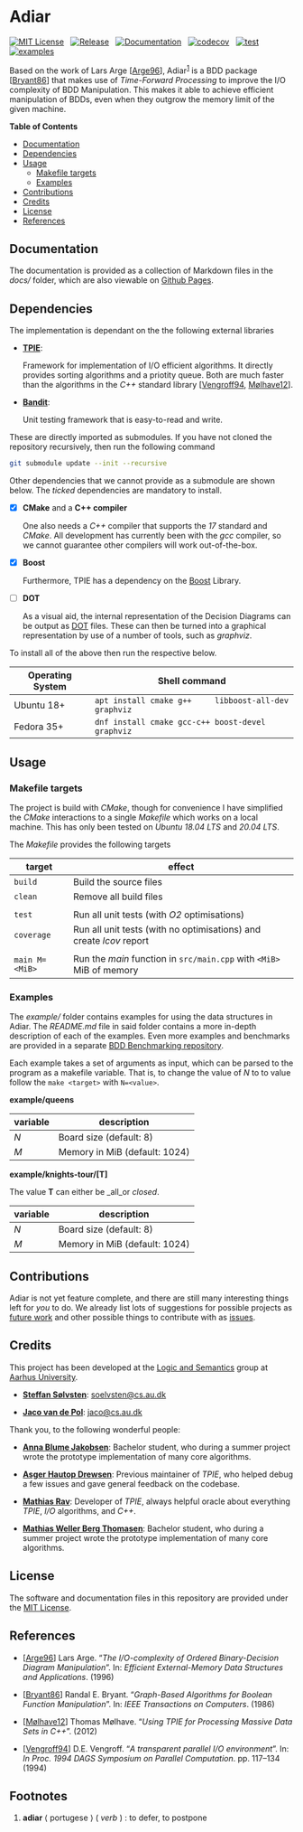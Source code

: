 # Adiar
[![MIT License](https://img.shields.io/github/license/ssoelvsten/adiar)](LICENSE.md)
&nbsp;
[![Release](https://img.shields.io/github/v/release/ssoelvsten/adiar)](https://github.com/SSoelvsten/adiar/releases)
&nbsp;
[![Documentation](https://img.shields.io/website?down_message=not%20available&label=docs&up_message=available&url=https%3A%2F%2Fssoelvsten.github.io%2Fadiar)](https://ssoelvsten.github.io/adiar)
&nbsp;
[![codecov](https://img.shields.io/codecov/c/github/ssoelvsten/adiar?logo=codecov&logoColor=white&token=106RCIR4DJ)](https://codecov.io/gh/SSoelvsten/adiar)
&nbsp;
[![test](https://img.shields.io/github/workflow/status/ssoelvsten/adiar/unit%20test/main?label=test&logo=github&logoColor=white)](https://github.com/SSoelvsten/adiar/actions/workflows/unit_test.yml)
&nbsp;
[![examples](https://img.shields.io/github/workflow/status/ssoelvsten/adiar/examples/main?label=examples&logo=github&logoColor=white)](https://github.com/SSoelvsten/adiar/actions/workflows/examples.yml)

Based on the work of Lars Arge [[Arge96](#references)], Adiar<sup>[1](#footnotes)</sup>
is a BDD package [[Bryant86](#references)] that makes use of _Time-Forward Processing_
to improve the I/O complexity of BDD Manipulation. This makes it able to achieve
efficient manipulation of BDDs, even when they outgrow the memory limit of the
given machine.

**Table of Contents**

- [Documentation](#documentation)
- [Dependencies](#dependencies)
- [Usage](#usage)
    - [Makefile targets](#makefile-targets)
    - [Examples](#examples)
- [Contributions](#contributions)
- [Credits](#credits)
- [License](#license)
- [References](#references)


## Documentation
The documentation is provided as a collection of Markdown files in the _docs/_
folder, which are also viewable on [Github Pages](https://ssoelvsten.github.io/adiar/).


## Dependencies
The implementation is dependant on the the following external libraries

- [**TPIE**](https://github.com/thomasmoelhave/tpie):

  Framework for implementation of I/O efficient algorithms. It directly provides
  sorting algorithms and a priotity queue. Both are much faster than the
  algorithms in the _C++_ standard library
  [[Vengroff94](#references), [Mølhave12](#references)].

- [**Bandit**](https://github.com/banditcpp/bandit):

  Unit testing framework that is easy-to-read and write.

These are directly imported as submodules. If you have not cloned the repository
recursively, then run the following command

```bash
git submodule update --init --recursive
```

Other dependencies that we cannot provide as a submodule are shown below. The
_ticked_ dependencies are mandatory to install.

- [x] **CMake** and a **C++ compiler**

  One also needs a _C++_ compiler that supports the _17_ standard and _CMake_.
  All development has currently been with the _gcc_ compiler, so we cannot
  guarantee other compilers will work out-of-the-box.

- [x] **Boost**

  Furthermore, TPIE has a dependency on the [Boost](https://www.boost.org/)
  Library.

- [ ] **DOT**

  As a visual aid, the internal representation of the Decision Diagrams can be
  output as
  [DOT](https://en.wikipedia.org/wiki/DOT_(graph_description_language)) files.
  These can then be turned into a graphical representation by use of a number of
  tools, such as _graphviz_.

To install all of the above then run the respective below.

| Operating System | Shell command                                         |
|------------------|-------------------------------------------------------|
| Ubuntu 18+       | `apt install cmake g++     libboost-all-dev graphviz` |
| Fedora 35+       | `dnf install cmake gcc-c++ boost-devel      graphviz` |

## Usage

### Makefile targets

The project is build with _CMake_, though for convenience I have simplified the
_CMake_ interactions to a single _Makefile_ which works on a local machine. This
has only been tested on _Ubuntu 18.04 LTS_ and _20.04 LTS_.

The _Makefile_ provides the following targets

| target          | effect                                                               |
|-----------------|----------------------------------------------------------------------|
| `build`         | Build the source files                                               |
| `clean`         | Remove all build files                                               |
|                 |                                                                      |
| `test`          | Run all unit tests (with _O2_ optimisations)                         |
| `coverage`      | Run all unit tests (with no optimisations) and create _lcov_ report  |
|                 |                                                                      |
| `main M=<MiB>`  | Run the _main_ function in `src/main.cpp` with `<MiB>` MiB of memory |

### Examples
The _example/_ folder contains examples for using the data structures in Adiar.
The _README.md_ file in said folder contains a more in-depth description of each
of the examples. Even more examples and benchmarks are provided in a separate
[BDD Benchmarking repository](https://github.com/SSoelvsten/bdd-benchmark).

Each example takes a set of arguments as input, which can be parsed to the
program as a makefile variable. That is, to change the value of _N_ to to value
follow the `make <target>` with `N=<value>`.

**example/queens**

| variable | description                   |
|----------|-------------------------------|
| _N_      | Board size (default: 8)       |
| _M_      | Memory in MiB (default: 1024) |

**example/knights-tour/[T]** 

The value **T** can either be _all_or _closed_.

| variable | description                                      |
|----------|--------------------------------------------------|
| _N_      | Board size (default: 8)                          |
| _M_      | Memory in MiB (default: 1024)                    |

## Contributions

Adiar is not yet feature complete, and there are still many interesting things
left for _you_ to do. We already list lots of suggestions for possible projects
as [future work](/FUTURE_WORK.md) and other possible things to contribute with
as [issues](https://github.com/SSoelvsten/adiar/issues).


## Credits

This project has been developed at the [Logic and Semantics](https://logsem.github.io/)
group at [Aarhus University](https://cs.au.dk).

- **[Steffan Sølvsten](https://github.com/SSoelvsten)**:
  [soelvsten@cs.au.dk](mailto:soelvsten@cs.au.dk)

- **[Jaco van de Pol](https://github.com/jacopol)**:
  [jaco@cs.au.dk](mailto:jaco@cs.au.dk)

Thank you, to the following wonderful people:

- **[Anna Blume Jakobsen](https://github.com/AnnaBlume99)**:
  Bachelor student, who during a summer project wrote the prototype
  implementation of many core algorithms.

- **[Asger Hautop Drewsen](https://github.com/Tyilo)**: Previous maintainer of
  _TPIE_, who helped debug a few issues and gave general feedback on the
  codebase.

- **[Mathias Rav](https://github.com/Mortal)**:
  Developer of _TPIE_, always helpful oracle about everything _TPIE_,
  _I/O_ algorithms, and _C++_.

- **[Mathias Weller Berg Thomasen](https://github.com/MathiasWeller42)**:
  Bachelor student, who during a summer project wrote the prototype
  implementation of many core algorithms.


## License
The software and documentation files in this repository are provided under the
[MIT License](/LICENSE.md).


## References

- [[Arge96](https://tidsskrift.dk/brics/article/view/20010/17643)]
  Lars Arge. “_The I/O-complexity of Ordered Binary-Decision Diagram
  Manipulation_”. In: _Efficient External-Memory Data Structures and
  Applications_. (1996)

- [[Bryant86](https://ieeexplore.ieee.org/stamp/stamp.jsp?tp=&arnumber=1676819)]
  Randal E. Bryant. “_Graph-Based Algorithms for Boolean Function Manipulation_”.
  In: _IEEE Transactions on Computers_. (1986)

- [[Mølhave12](https://dl.acm.org/doi/pdf/10.1145/2367574.2367579)]
  Thomas Mølhave. “_Using TPIE for Processing Massive Data Sets in C++_”. (2012)

- [[Vengroff94](https://citeseerx.ist.psu.edu/viewdoc/summary?doi=10.1.1.38.3030)]
  D.E. Vengroff. “_A transparent parallel I/O environment_”. In: _In Proc. 1994
  DAGS Symposium on Parallel Computation_. pp. 117–134 (1994)

## Footnotes

1. **adiar** &#10216; portugese &#10217; ( *verb* ) : to defer, to postpone
